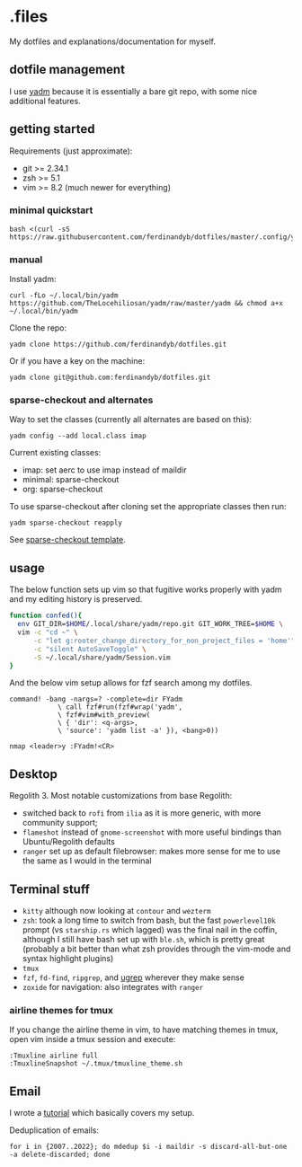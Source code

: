 # .files

My dotfiles and explanations/documentation for myself.

## dotfile management

I use [yadm](https://github.com/TheLocehiliosan/yadm) because it is essentially a bare git repo, with some nice additional features.


## getting started

Requirements (just approximate):
- git >= 2.34.1
- zsh >= 5.1
- vim >= 8.2 (much newer for everything)

### minimal quickstart

```
bash <(curl -sS https://raw.githubusercontent.com/ferdinandyb/dotfiles/master/.config/yadm/minimalbootstrap)
```

### manual
Install yadm:
```
curl -fLo ~/.local/bin/yadm https://github.com/TheLocehiliosan/yadm/raw/master/yadm && chmod a+x ~/.local/bin/yadm
```

Clone the repo:
```
yadm clone https://github.com/ferdinandyb/dotfiles.git
```

Or if you have a key on the machine:
```
yadm clone git@github.com:ferdinandyb/dotfiles.git
```

### sparse-checkout and alternates

Way to set the classes (currently all alternates are based on this):

```
yadm config --add local.class imap
```

Current existing classes:
 - imap: set aerc to use imap instead of maildir
 - minimal: sparse-checkout
 - org: sparse-checkout

To use sparse-checkout after cloning set the appropriate classes then run:

```
yadm sparse-checkout reapply
```

See [sparse-checkout template](https://github.com/ferdinandyb/dotfiles/blob/master/.local/share/yadm/repo.git/info/sparse-checkout%23%23template).

## usage

The below function sets up vim so that fugitive works properly with yadm and my
editing history is preserved.

```sh
function confed(){
  env GIT_DIR=$HOME/.local/share/yadm/repo.git GIT_WORK_TREE=$HOME \
  vim -c "cd ~" \
      -c "let g:rooter_change_directory_for_non_project_files = 'home'" \
      -c "silent AutoSaveToggle" \
      -S ~/.local/share/yadm/Session.vim
}
```

And the below vim setup allows for fzf search among my dotfiles.

```vim
command! -bang -nargs=? -complete=dir FYadm
            \ call fzf#run(fzf#wrap('yadm',
            \ fzf#vim#with_preview(
            \ { 'dir': <q-args>,
            \ 'source': 'yadm list -a' }), <bang>0))

nmap <leader>y :FYadm!<CR>
```


## Desktop

Regolith 3. Most notable customizations from base Regolith:

- switched back to `rofi` from `ilia` as it is more generic, with more community support;
- `flameshot` instead of `gnome-screenshot` with more useful bindings than Ubuntu/Regolith defaults
- `ranger` set up as default filebrowser: makes more sense for me to use the same as I would in the terminal

## Terminal stuff

- `kitty` although now looking at `contour` and `wezterm`
- `zsh`: took a long time to switch from bash, but the fast `powerlevel10k` prompt (vs `starship.rs` which lagged) was the final nail in the coffin, although I still have bash set up with `ble.sh`, which is pretty great (probably a bit better than what zsh provides through the vim-mode and syntax highlight plugins)
- `tmux`
- `fzf`, `fd-find`, `ripgrep`, and [ugrep](https://github.com/Genivia/ugrep) wherever they make sense
- `zoxide` for navigation: also integrates with `ranger`


### airline themes for tmux

If you change the airline theme in vim, to have matching themes in tmux, open
vim inside a tmux session and execute:
```
:Tmuxline airline full
:TmuxlineSnapshot ~/.tmux/tmuxline_theme.sh
```

## Email

I wrote a [tutorial](https://bence.ferdinandy.com/2023/07/20/email-in-the-terminal-a-complete-guide-to-the-unix-way-of-email/) which basically covers my setup.

Deduplication of emails:

```
for i in {2007..2022}; do mdedup $i -i maildir -s discard-all-but-one -a delete-discarded; done
```
